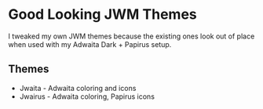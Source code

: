 # Good Looking JWM Themes
I tweaked my own JWM themes because the existing ones look out of place when used with my Adwaita Dark + Papirus setup.

## Themes
* Jwaita - Adwaita coloring and icons
* Jwairus - Adwaita coloring, Papirus icons

